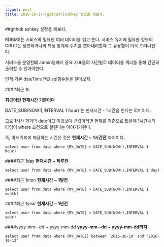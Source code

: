 ```yaml
---
layout: post
title: 2016-10-17-[git/ssh]sshkey 설정을 해보자. 
---
```


##github sshkey 설정을 해보자.


RDBMS는 서비스의 필요한 여러 데이터를 읽고 쓴다. 서비스 유지에 필요한 정보의 CRUD는 당연하거니와 특정 통계적 수치를 뽑아내려할때 그 유용함이 더욱 드러나진다.

서비스를 운영할떄 admin등에서 중요 지표들의 시간별로 데이터를 쿼리를 통해 간단히 출력할 수 있어야한다.

먼저 기본 dateTime관련 sql함수들을 알아보자.


####최근 1h

**최근이란 현재시간 기준이다**



DATE_SUB(NOW(),INTERVAL 1 hour) 는 현재시간 - 1시간을 한다는 의미이다.

고로 1시간 과거의 date이고 이것보다 큰값이라면 현재를 기준으로 봤을때 1시간내의 타임이 where 조건으로 걸린다는 이야기가된다.

즉, 아래쿼리에 해당하는 시간은 컷은  **현재시간 ~ 1시간전** 까지이다.

~~~
select user from data where {MY_DATE} > DATE_SUB(NOW(),INTERVAL 1 hour)
~~~

####최근 1day
 **현재시간 ~ 하루전** 

~~~
select user from data where {MY_DATE} > DATE_SUB(NOW(),INTERVAL 1 day)
~~~

####최근 1mon
 **현재시간 ~ 1달전**

~~~
select user from data where {MY_DATE} > DATE_SUB(NOW(),INTERVAL 1 month)
~~~

####최근 1year
 **현재시간 ~ 1년전**

~~~
select user from data where {MY_DATE} > DATE_SUB(NOW(),INTERVAL 1 year)
~~~
  



####yyyy-mm--dd ~ yyyy-mm-dd
 **yyyy-mm--dd ~ yyyy-mm-dd까지**

~~~
select user from data where {MY_DATE1} between '2016-10-10' and '2016-10-13'
~~~




